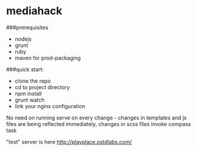 # mediahack

###prerequisites
* nodejs
* grunt
* ruby
* maven for prod-packaging

###quick start:
* clone the repo
* cd to project directory
* npm install
* grunt watch
* link your nginx configuration

No need on running serve on every change - changes in templates and js files are being reflected immediately, changes in scss files invoke compass task

"test" server is here http://playplace.ostdlabs.com/
